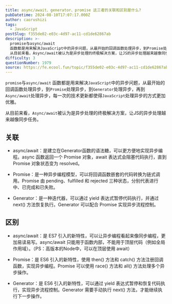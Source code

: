 ```yaml
---
title: async/await、generator、promise 这三者的关联和区别是什么?
pubDatetime: 2024-08-10T17:07:17.000Z
author: caorushizi
tags:
  - JavaScript
postSlug: f355de02-e03c-4d97-ac11-cd1de62867ab
description: >-
  promise与async/await
  函数都是用来解决JavaScript中的异步问题，从最开始的回调函数处理异步，到Promise处理异步，到Generator处理异步，再到Async/await处理异步，每一次的技术更新都使得JavaScript处理异步的方式更加优雅。
  从目前来看，Async/await被认为是异步处理的终极解决方案，让JS的异步处理越来越像同步任务。 关联 async/a
difficulty: 3
questionNumber: 1979
source: https://fe.ecool.fun/topic/f355de02-e03c-4d97-ac11-cd1de62867ab
---
```


`promise`与`async/await` 函数都是用来解决`JavaScript`中的异步问题，从最开始的回调函数处理异步，到`Promise`处理异步，到`Generator`处理异步，再到`Async/await`处理异步，每一次的技术更新都使得`JavaScript`处理异步的方式更加优雅。

从目前来看，`Async/await`被认为是异步处理的终极解决方案，让JS的异步处理越来越像同步任务。

## 关联

- async/await：是建立在Generator函数的语法糖，可以更方便地实现异步编程。async 函数返回一个 Promise 对象，await 表达式会阻塞代码执行，直到 Promise 对象状态变为 resolved。

- Promise：是一种异步编程模型，可以将回调函数嵌套的代码转换为链式调用。Promise 由 pending、fulfilled 和 rejected 三种状态，分别代表进行中、已完成和已失败。

- Generator：是一种迭代器，可以通过 yield 表达式暂停代码执行，并通过 next() 方法恢复执行。Generator 可以配合 Promise 实现异步流程控制。

## 区别

- async/await：是 ES7 引入的新特性，可以让异步编程看起来像同步编程，更加易读易写。async/await 只能用于函数内部，不能用于顶层代码（例如全局作用域）。（PS：高版本的Node中，可以在顶层使用 await）

- Promise：是 ES6 引入的新特性，使用 then() 方法和 catch() 方法注册回调函数，实现异步编程。Promise 可以使用 race() 方法和 all() 方法处理多个异步操作。

- Generator：是 ES6 引入的新特性，可以通过 yield 表达式暂停和恢复代码执行，实现异步流程控制。Generator 需要手动执行 next() 方法，才能继续执行下一步操作。
